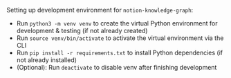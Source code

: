 Setting up development environment for `notion-knowledge-graph`:
- Run `python3 -m venv venv` to create the virtual Python environment for development & testing (if not already created)
- Run `source venv/bin/activate` to activate the virtual environment via the CLI
- Run `pip install -r requirements.txt` to install Python dependencies (if not already installed)
- (Optional): Run `deactivate` to disable venv after finishing development 